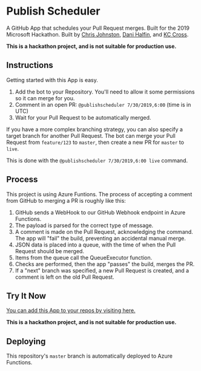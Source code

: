 # Publish Scheduler

A GitHub App that schedules your Pull Request merges. Built for the 2019 Microsoft Hackathon.
Built by [Chris Johnston], [Dani Halfin], and [KC Cross].

[Chris Johnston]: https://github.com/Chris-Johnston
[Dani Halfin]: https://github.com/DaniHalfin
[KC Cross]: https://github.com/KCCross

**This is a hackathon project, and is not suitable for production use.**

## Instructions

Getting started with this App is easy.

1. Add the bot to your Repository. You'll need to allow it some permissions so it can merge for you.
2. Comment in an open PR: `@publishscheduler 7/30/2019,6:00` (time is in UTC)
3. Wait for your Pull Request to be automatically merged.

If you have a more complex branching strategy, you can also specify a target branch for another Pull Request.
The bot can merge your Pull Request from `feature/123` to `master`, then create a new PR for `master` to `live`.

This is done with the `@publishscheduler 7/30/2019,6:00 live` command.

## Process

This project is using Azure Funtions. The process of accepting a comment from GitHub to merging a PR
is roughly like this:

1. GitHub sends a WebHook to our GitHub Webhook endpoint in Azure Functions.
2. The payload is parsed for the correct type of message.
3. A comment is made on the Pull Request, acknowledging the command. The app will "fail" the build, preventing an accidental manual merge.
4. JSON data is placed into a queue, with the time of when the Pull Request should be merged.
5. Items from the queue call the QueueExecutor function.
6. Checks are performed, then the app "passes" the build, merges the PR.
7. If a "next" branch was specified, a new Pull Request is created, and a comment is left on the old Pull Request.

## Try It Now

[You can add this App to your repos by visiting here.](https://github.com/apps/publishingscheduler)

**This is a hackathon project, and is not suitable for production use.**

## Deploying

This repository's `master` branch is automatically deployed to Azure Functions.

